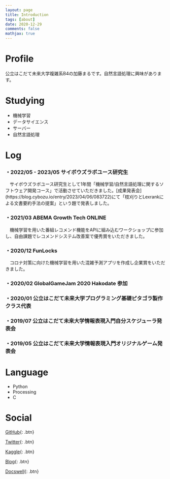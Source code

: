 ```yaml
---
layout: page
title: Introduction
tags: [about]
date: 2020-12-29
comments: false
mathjax: true
---
```


# Profile
公立はこだて未来大学複雑系B4の加藤まるです。自然言語処理に興味があります。

# Studying
+ 機械学習
+ データサイエンス
+ サーバー
+ 自然言語処理

# Log
### ・2022/05 - 2023/05 サイボウズラボユース研究生
<p style="text-indent:1em;">サイボウズラボユース研究生として1年間「機械学習/自然言語処理に関するソフトウェア開発コース」で活動させていただきました。[成果発表会](https://blog.cybozu.io/entry/2023/04/06/083722)にて「枝刈りとLexrankによる文書要約手法の提案」という題で発表しました。</p>

### ・2021/03 ABEMA Growth Tech ONLINE
<p style="text-indent:1em;">機械学習を用いた番組レコメンド機能をAPIに組み込むワークショップに参加し、自由課題でレコメンドシステム改善案で優秀賞をいただきました。</p>

### ・2020/12 FunLocks 
<p style="text-indent:1em;">
コロナ対策に向けた機械学習を用いた混雑予測アプリを作成し企業賞をいただきました。</p>

### ・2020/02 GlobalGameJam 2020 Hakodate 参加
### ・2020/01 公立はこだて未来大学プログラミング基礎ピタゴラ製作クラス代表
### ・2019/07 公立はこだて未来大学情報表現入門自分スケジューラ発表会
### ・2019/05 公立はこだて未来大学情報表現入門オリジナルゲーム発表会

# Language
+ Python
+ Processing
+ C

# Social
[GitHub](https://github.com/marbou090){: .btn}

[Twitter](https://twitter.com/mr__py){: .btn}

[Kaggle](https://www.kaggle.com/mrboupp){: .btn}

[Blog](https://marbou090.github.io/MyBlog/){: .btn}

[Docswell](https://www.docswell.com/user/marbou090){: .btn}
